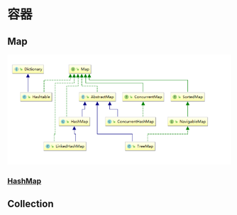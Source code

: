 # 容器

## Map

![](../../.gitbook/assets/map-structor.png)

### [HashMap](map-hash-map.md)

## Collection

